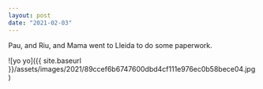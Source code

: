 ```yaml
---
layout: post
date: "2021-02-03"
---
```


Pau, and Riu, and Mama went to Lleida to do some paperwork.

![yo yo]({{ site.baseurl }}/assets/images/2021/89ccef6b6747600dbd4cf111e976ec0b58bece04.jpg)
